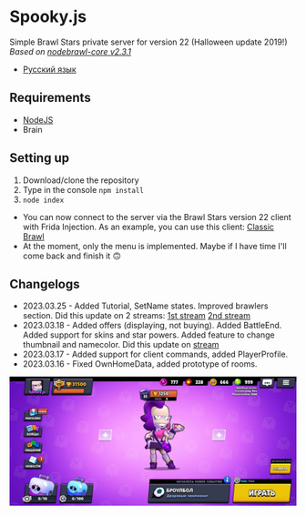 # Spooky.js

Simple Brawl Stars private server for version 22 (Halloween update 2019!)<br>
*Based on  [nodebrawl-core v2.3.1](https://github.com/tailsjs/nodebrawl-core)*

* [Русский язык](/README-ru.md)

## Requirements
* [NodeJS](https://nodejs.org/)
* Brain

## Setting up
1. Download/clone the repository
2. Type in the console `npm install`
3. `node index`

* You can now connect to the server via the Brawl Stars version 22 client with Frida Injection. As an example, you can use this client: [Classic Brawl](https://www.mediafire.com/file/r6cph3wgimtvvqs/Brawl+Stars_24.142.apk)
* At the moment, only the menu is implemented. Maybe if I have time I'll come back and finish it 🙃

## Changelogs

* 2023.03.25 - Added Tutorial, SetName states. Improved brawlers section. Did this update on 2 streams: [1st stream](https://www.youtube.com/watch?v=Gb27kGe35xE) [2nd stream](https://youtube.com/live/m6FtACu8sm4)
* 2023.03.18 - Added offers (displaying, not buying). Added BattleEnd. Added support for skins and star powers. Added feature to change thumbnail and namecolor. Did this update on [stream](https://www.youtube.com/watch?v=j7iIxwlfXeM)
* 2023.03.17 - Added support for client commands, added PlayerProfile.
* 2023.03.16 - Fixed OwnHomeData, added prototype of rooms.

![screen](/Screens/Screen.jpg)